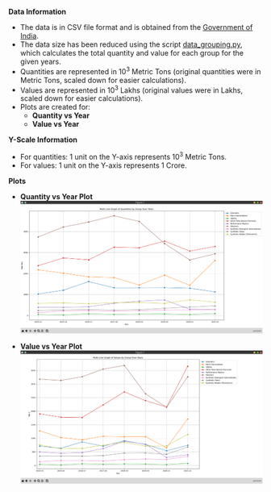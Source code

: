 **Data Information**  
- The data is in CSV file format and is obtained from the [Government of India](https://www.data.gov.in/resource/imports-major-petrochemical-product-wise-group-wise-2014-15-2021-22).  
- The data size has been reduced using the script [data_grouping.py](data_grouping.py), which calculates the total quantity and value for each group for the given years.  
- Quantities are represented in 10<sup>3</sup> Metric Tons (original quantities were in Metric Tons, scaled down for easier calculations).  
- Values are represented in 10<sup>3</sup> Lakhs (original values were in Lakhs, scaled down for easier calculations).  
- Plots are created for:
  - **Quantity vs Year**
  - **Value vs Year**  

**Y-Scale Information**  
- For quantities: 1 unit on the Y-axis represents 10<sup>3</sup> Metric Tons.  
- For values: 1 unit on the Y-axis represents 1 Crore.  

**Plots**  
- **Quantity vs Year Plot**  
  ![Quantity vs Year](Quantity-vs-year-plot.png)  

- **Value vs Year Plot**  
  ![Value vs Year](value-vs-year-plot.png)  
  